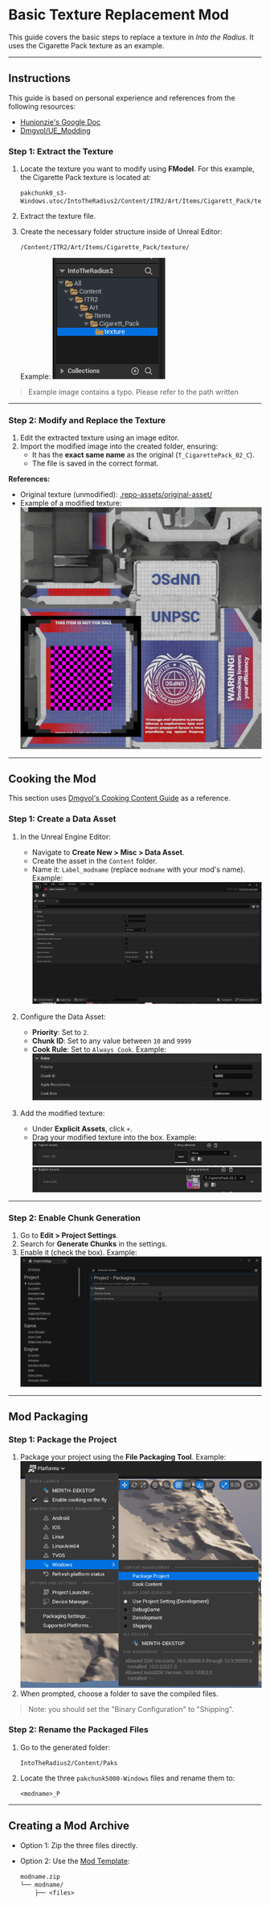 # **Basic Texture Replacement Mod**

This guide covers the basic steps to replace a texture in *Into the Radius*. It uses the Cigarette Pack texture as an example.

---

## **Instructions**

This guide is based on personal experience and references from the following resources:

- [Hunjonzie's Google Doc](https://docs.google.com/document/d/1nSW7Mef1O3LT_IcUiEuMmE0mQw9gL4IF6HEIOEdL_Ek/edit?tab=t.0)
- [Dmgvol/UE_Modding](https://github.com/Dmgvol/UE_Modding)

### **Step 1: Extract the Texture**

1. Locate the texture you want to modify using **FModel**.
   For this example, the Cigarette Pack texture is located at:

   ```plaintext
   pakchunk0_s3-Windows.utoc/IntoTheRadius2/Content/ITR2/Art/Items/Cigarett_Pack/texture/T_CigarettePack_02_C.uasset
   ```

2. Extract the texture file.
3. Create the necessary folder structure inside of Unreal Editor:

   ```
   /Content/ITR2/Art/Items/Cigarette_Pack/texture/
   ```

   Example:
   ![Folder Structure](.repo-assets/example-structure-1.png)

> Example image contains a typo. Please refer to the path written
---

### **Step 2: Modify and Replace the Texture**

1. Edit the extracted texture using an image editor.
2. Import the modified image into the created folder, ensuring:
   - It has the **exact same name** as the original (`T_CigarettePack_02_C`).
   - The file is saved in the correct format.

**References:**

- Original texture (unmodified): [.repo-assets/original-asset/](.repo-assets/original-asset/)
- Example of a modified texture:
  ![Modified Texture](.repo-assets/modified-asset/T_CigarettePack_02_C.png)

---

## **Cooking the Mod**

This section uses [Dmgvol's Cooking Content Guide](https://github.com/Dmgvol/UE_Modding/blob/main/IntermediateModding/CookingContent.md#cooking-ue5) as a reference.

### **Step 1: Create a Data Asset**

1. In the Unreal Engine Editor:
   - Navigate to **Create New > Misc > Data Asset**.
   - Create the asset in the `Content` folder.
   - Name it: `Label_modname` (replace `modname` with your mod's name).
   Example:
   ![Create Data Asset](.repo-assets/example-data-asset-1.png)

2. Configure the Data Asset:
   - **Priority**: Set to `2`.
   - **Chunk ID**: Set to any value between `10` and `9999`
   - **Cook Rule**: Set to `Always Cook`.
   Example:
   ![Configure Data Asset](.repo-assets/example-data-asset-2.png)

3. Add the modified texture:
   - Under **Explicit Assets**, click `+`.
   - Drag your modified texture into the box.
   Example:
   ![Add Asset to Label](.repo-assets/example-data-asset-3.png)
   ![Added Asset](.repo-assets/example-data-asset-4.png)

---

### **Step 2: Enable Chunk Generation**

1. Go to **Edit > Project Settings**.
2. Search for **Generate Chunks** in the settings.
3. Enable it (check the box).
   Example:
   ![Enable Chunk Generation](.repo-assets/example-project-settings-1.png)

---

## **Mod Packaging**

### **Step 1: Package the Project**

1. Package your project using the **File Packaging Tool**.
   Example:
   ![Package Project](.repo-assets/example-package-project-1.png)
2. When prompted, choose a folder to save the compiled files.

> Note: you should set the "Binary Configuration" to "Shipping".

### **Step 2: Rename the Packaged Files**

1. Go to the generated folder:

   ```
   IntoTheRadius2/Content/Paks
   ```

2. Locate the three `pakchunk5000-Windows` files and rename them to:

   ```
   <modname>_P
   ```

---

## **Creating a Mod Archive**

- Option 1: Zip the three files directly.
- Option 2: Use the [Mod Template](https://github.com/ITR-Modding-Community/ITR-Mod-Template):

   ```
   modname.zip
   └── modname/
       ├── <files>
   ```
